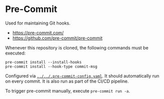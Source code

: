 # Pre-Commit

Used for maintaining Git hooks.

* <https://pre-commit.com/>
* <https://github.com/pre-commit/pre-commit>

Whenever this repository is cloned, the following commands must be executed:

    pre-commit install --install-hooks
    pre-commit install --hook-type commit-msg

Configured via [`../../.pre-commit-config.yaml`](../../.pre-commit-config.yaml). It should
automatically run on every commit. It is also run as part of the CI/CD pipeline.

To trigger pre-commit manually, execute `pre-commit run -a`.
